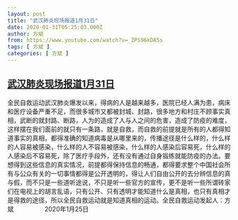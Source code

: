 ```yaml
---
layout: post
title: "武汉肺炎现场报道1月31日"
date: 2020-01-31T05:25:03.000Z
author: 方斌
from: https://www.youtube.com/watch?v=_ZPS96kDA5s
tags: [ 方斌 ]
categories: [ 方斌 ]
---
```

<!--1580448303000-->
[武汉肺炎现场报道1月31日](https://www.youtube.com/watch?v=_ZPS96kDA5s)
------

<div>
全民自救运动武汉肺炎爆发以来，得病的人是越来越多，医院已经人满为患，病床和医疗设备严重不足，而很多城市又都被封城、封路，很多地方和村庄不顾事实真相，武断的就封路、断路，人为的造成了人与人之间的危害，造成了防疫的难度，这样摆在我们面前的就只有一条路，就是自救，而自救的前提就是所有的人都得知道事实的真相，都得准确的知道病毒是从哪里来的，传播途径是什么样的，什么样的人容易被感染，什么样的人不容易被感染，什么样的人感染后容易死，什么样的人感染后不容易死，除了医疗手段外，还有没有通过自身锻练就能防疫的办法。要想得到这些信息的真实情况，前提都得保持信息的畅通，都得要求整个中国社会所有与公众有关的一切事情都得是公开透明的，得让人们自由公开的去分辨信息的真与假，而不只是一些道听途说，不只是听一些官方的宣传，更不是听一些所谓砖家们在电视上的胡言乱语，只有公开、只有透明才能知道什么是真相，也只有真相才是得救的途径，所以全民自救运动就是知道真相的运动。全民自救运动发起人：方斌　　　　　2020年1月25日
</div>
